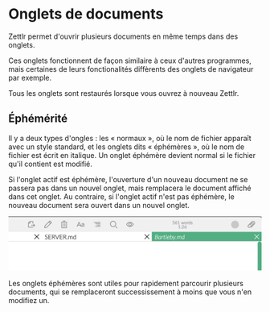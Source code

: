# Onglets de documents

Zettlr permet d'ouvrir plusieurs documents en même temps dans des onglets.

Ces onglets fonctionnent de façon similaire à ceux d'autres programmes, mais certaines de leurs fonctionalités diffèrents des onglets de navigateur par exemple.

Tous les onglets sont restaurés lorsque vous ouvrez à nouveau Zettlr.

## Éphémérité

Il y a deux types d'ongles : les « normaux », où le nom de fichier apparaît avec un style standard, et les onglets dits « éphémères », où le nom de fichier est écrit en italique.
Un onglet éphémère devient normal si le fichier qu'il contient est modifié.

Si l'onglet actif est éphémère, l'ouverture d'un nouveau document ne se passera pas dans un nouvel onglet, mais remplacera le document affiché dans cet onglet.
Au contraire, si l'onglet actif n'est pas éphémère, le nouveau document sera ouvert dans un nouvel onglet.

![Un expemple d'onglet éphémère](../img/transient_tabs.png)

Les onglets éphémères sont utiles pour rapidement parcourir plusieurs documents, qui se remplaceront successissement à moins que vous n'en modifiez un.
